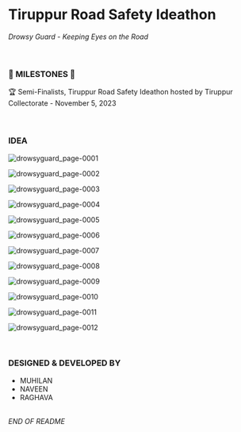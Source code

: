 # Tiruppur Road Safety Ideathon
_Drowsy Guard - Keeping Eyes on the Road_
<br><br><br>


### 🌟 MILESTONES 🌟
🏆 Semi-Finalists, Tiruppur Road Safety Ideathon hosted by Tiruppur Collectorate - November 5, 2023
<br><br><br>

### IDEA

![drowsyguard_page-0001](https://github.com/user-attachments/assets/a3cd1f6b-aa76-4465-bade-9b3461c8e14b)

![drowsyguard_page-0002](https://github.com/user-attachments/assets/d083209a-37e5-46cf-9deb-a61d0c9f5565)

![drowsyguard_page-0003](https://github.com/user-attachments/assets/22546814-e321-4184-990b-abf2241d4cc3)

![drowsyguard_page-0004](https://github.com/user-attachments/assets/f836b5b6-def0-434c-86b1-a87e2808cea3)

![drowsyguard_page-0005](https://github.com/user-attachments/assets/b04ed56b-3216-498c-84d8-7d896ce2c50c)

![drowsyguard_page-0006](https://github.com/user-attachments/assets/2e9414f1-bebd-4617-8a96-3251cc4de28d)

![drowsyguard_page-0007](https://github.com/user-attachments/assets/48b30a49-3160-4be2-b801-4d6821f2c62f)

![drowsyguard_page-0008](https://github.com/user-attachments/assets/0865efb3-6639-4435-8236-62938ca2504b)

![drowsyguard_page-0009](https://github.com/user-attachments/assets/7a6ce260-a975-47bb-a062-1bd32c788d17)

![drowsyguard_page-0010](https://github.com/user-attachments/assets/e5089c35-83cd-45bb-8de2-b036974c679f)

![drowsyguard_page-0011](https://github.com/user-attachments/assets/7d77086e-f719-4dd2-ad32-937c72835be5)

![drowsyguard_page-0012](https://github.com/user-attachments/assets/b5890df6-1525-4775-a8ad-670fd561b737)

<br>

### DESIGNED & DEVELOPED BY
- MUHILAN
- NAVEEN
- RAGHAVA
<br><br>


_END OF README_


